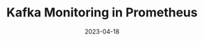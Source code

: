 ---
title: "Kafka Monitoring in Prometheus"
date: 2023-04-18
tags: [""]
dbiblogtitle: kafka-monitoring-in-prometheus
---